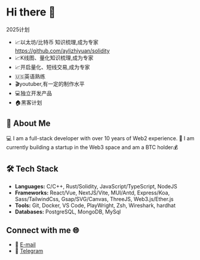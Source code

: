 # Hi there 👋
2025计划

- 📈以太坊/比特币 知识梳理,成为专家 https://github.com/aylizhiyuan/solidity
- 📈K线图、量化知识梳理,成为专家
- 📈开启量化、短线交易,成为专家
- 🇺🇸英语熟练
- 🎬youtuber,有一定的制作水平
- 💻独立开发产品
- 🏠黑客计划 


## 🌟 About Me

💻 I am a full-stack developer with over 10 years of Web2 experience. 🚀 I am currently building a startup in the Web3 space and am a BTC holder💰


## 🛠️ Tech Stack

- **Languages:** C/C++, Rust/Solidity, JavaScript/TypeScript, NodeJS
- **Frameworks:**  React/Vue, NextJS/Vite, MUI/Antd, Express/Koa, Sass/TailwindCss, Gsap/SVG/Canvas, ThreeJS, Web3.js/Ether.js
- **Tools:** Git, Docker, VS Code, PlayWright, Zsh, Wireshark, hardhat
- **Databases:** PostgreSQL, MongoDB, MySql

## Connect with me 🌐

- 📧 [E-mail](mailto:lizhiyuan2023@gmail.com)
- 💬 [Telegram](https://t.me/lizhiyuan2023)



